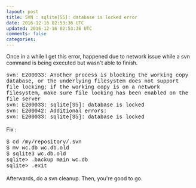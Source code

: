 ```yaml
---           
layout: post
title: SVN : sqlite[S5]: database is locked error
date: 2016-12-16 02:53:36 UTC
updated: 2016-12-16 02:53:36 UTC
comments: false
categories: 
---
```


Once in a while I get this error, happened due to network issue while a svn command is being executed but wasn't able to finish. <br /><br /><span style="font-family: &quot;courier new&quot; , &quot;courier&quot; , monospace;">svn: E200033: Another process is blocking the working copy database, or the underlying filesystem does not support file locking; if the working copy is on a network filesystem, make sure file locking has been enabled on the file server&nbsp;</span><br /><span style="font-family: &quot;courier new&quot; , &quot;courier&quot; , monospace;">svn: E200033: sqlite[S5]: database is locked&nbsp;</span><br /><span style="font-family: &quot;courier new&quot; , &quot;courier&quot; , monospace;">svn: E200042: Additional errors:&nbsp;</span><br /><span style="font-family: &quot;courier new&quot; , &quot;courier&quot; , monospace;">svn: E200033: sqlite[S5]: database is locked </span><br /><br />Fix : <br /><br /><span style="font-family: &quot;courier new&quot; , &quot;courier&quot; , monospace;">$ cd /my/repository/.svn&nbsp;</span><br /><span style="font-family: &quot;courier new&quot; , &quot;courier&quot; , monospace;">$ mv wc.db wc.db.old&nbsp;</span><br /><span style="font-family: &quot;courier new&quot; , &quot;courier&quot; , monospace;">$ sqlite3 wc.db.old&nbsp;</span><br /><span style="font-family: &quot;courier new&quot; , &quot;courier&quot; , monospace;">sqlite&gt; .backup main wc.db</span><br /><span style="font-family: &quot;courier new&quot; , &quot;courier&quot; , monospace;">sqlite&gt; .exit</span><br /><br />Afterwards, do a svn cleanup. Then, you're good to go.